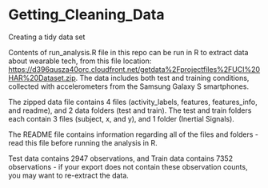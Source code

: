 Getting_Cleaning_Data
=====================

Creating a tidy data set

Contents of run_analysis.R file in this repo can be run in R to extract data about wearable tech, from this file location:  https://d396qusza40orc.cloudfront.net/getdata%2Fprojectfiles%2FUCI%20HAR%20Dataset.zip.  The data includes both test and training conditions, collected with accelerometers from the Samsung Galaxy S smartphones.  

The zipped data file contains 4 files (activity_labels, features, features_info, and readme), and 2 data folders (test and train).  The test and train folders each contain 3 files (subject, x, and y), and 1 folder (Inertial Signals).

The README file contains information regarding all of the files and folders - read this file before running the analysis in R.

Test data contains 2947 observations, and Train data contains 7352 observations - if your export does not contain these observation counts, you may want to re-extract the data.
